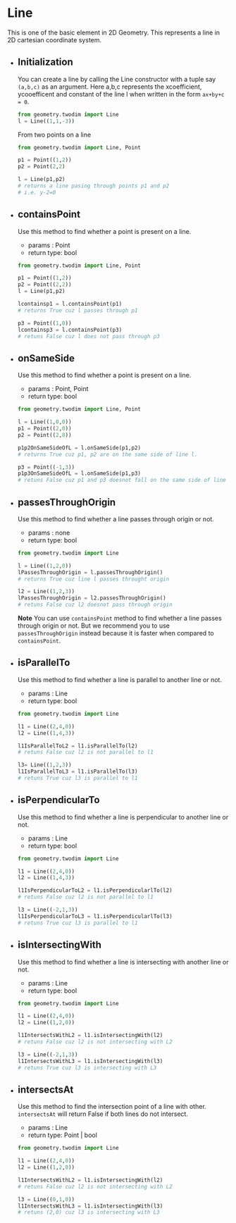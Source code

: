 # Line

This is one of the basic element in 2D Geometry. This represents a line in 2D cartesian coordinate system.

- ## Initialization

  You can create a line by calling the Line constructor with a tuple say `(a,b,c)` as an argument. Here a,b,c represents the xcoefficient, ycooefficent and constant of the line l when written in the form `ax+by+c = 0`.

  ```python
  from geometry.twodim import Line
  l = Line((1,1,-3))
  ```

  From two points on a line

  ```python
  from geometry.twodim import Line, Point

  p1 = Point((1,2))
  p2 = Point(2,2)

  l = Line(p1,p2)
  # returns a line pasing through points p1 and p2
  # i.e. y-2=0
  ```

- ## containsPoint

  Use this method to find whether a point is present on a line.

  - params : Point
  - return type: bool

  ```python
  from geometry.twodim import Line, Point

  p1 = Point((1,2))
  p2 = Point((2,2))
  l = Line(p1,p2)

  lcontainsp1 = l.containsPoint(p1)
  # returns True cuz l passes through p1

  p3 = Point((1,0))
  lcontainsp3 = l.containsPoint(p3)
  # retuns False cuz l does not pass through p3
  ```

- ## onSameSide

  Use this method to find whether a point is present on a line.

  - params : Point, Point
  - return type: bool

  ```python
  from geometry.twodim import Line, Point

  l = Line((1,0,0))
  p1 = Point((2,0))
  p2 = Point((2,8))

  p1p2OnSameSideOfL = l.onSameSide(p1,p2)
  # returns True cuz p1, p2 are on the same side of line l.

  p3 = Point((-1,3))
  p1p3OnSameSideOfL = l.onSameSide(p1,p3)
  # retuns False cuz p1 and p3 doesnot fall on the same side of line l.
  ```

- ## passesThroughOrigin

  Use this method to find whether a line passes through origin or not.

  - params : none
  - return type: bool

  ```python
  from geometry.twodim import Line

  l = Line((1,2,0))
  lPassesThroughOrigin = l.passesThroughOrigin()
  # returns True cuz line l passes throught origin

  l2 = Line((1,2,3))
  lPassesThroughOrigin = l2.passesThroughOrigin()
  # retuns False cuz l2 doesnot pass through origin
  ```

  **Note**
  You can use `containsPoint` method to find whether a line passes through origin or not. But we recommend you to use `passesThroughOrigin` instead because it is faster when compared to `containsPoint`.

- ## isParallelTo

  Use this method to find whether a line is parallel to another line or not.

  - params : Line
  - return type: bool

  ```python
  from geometry.twodim import Line

  l1 = Line((2,4,0))
  l2 = Line((1,4,3))

  l1IsParallelToL2 = l1.isParallelTo(l2)
  # retuns False cuz l2 is not parallel to l1

  l3= Line((1,2,3))
  l1IsParallelToL3 = l1.isParallelTo(l3)
  # retuns True cuz l3 is parallel to l1
  ```

- ## isPerpendicularTo

  Use this method to find whether a line is perpendicular to another line or not.

  - params : Line
  - return type: bool

  ```python
  from geometry.twodim import Line

  l1 = Line((2,4,0))
  l2 = Line((1,4,3))

  l1IsPerpendicularToL2 = l1.isPerpendicularlTo(l2)
  # retuns False cuz l2 is not parallel to l1

  l3 = Line((-2,1,3))
  l1IsPerpendicularToL3 = l1.isPerpendicularlTo(l3)
  # retuns True cuz l3 is parallel to l1
  ```

- ## isIntersectingWith

  Use this method to find whether a line is intersecting with another line or not.

  - params : Line
  - return type: bool

  ```python
  from geometry.twodim import Line

  l1 = Line((2,4,0))
  l2 = Line((1,2,0))

  l1IntersectsWithL2 = l1.isIntersectingWith(l2)
  # retuns False cuz l2 is not intersecting with L2

  l3 = Line((-2,1,3))
  l1IntersectsWithL3 = l1.isIntersectingWith(l3)
  # retuns True cuz l3 is intersecting with L3
  ```

- ## intersectsAt

  Use this method to find the intersection point of a line with other.
  `intersectsAt` will return False if both lines do not intersect.

  - params : Line
  - return type: Point | bool

  ```python
  from geometry.twodim import Line

  l1 = Line((2,4,0))
  l2 = Line((1,2,0))

  l1IntersectsWithL2 = l1.isIntersectingWith(l2)
  # retuns False cuz l2 is not intersecting with L2

  l3 = Line((0,1,0))
  l1IntersectsWithL3 = l1.isIntersectingWith(l3)
  # retuns (2,0) cuz l3 is intersecting with L3
  ```
